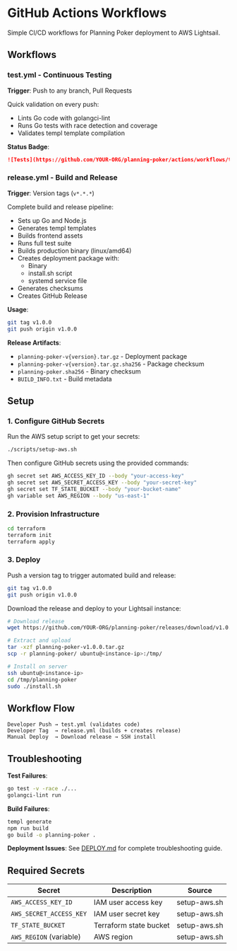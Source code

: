 # GitHub Actions Workflows

Simple CI/CD workflows for Planning Poker deployment to AWS Lightsail.

## Workflows

### test.yml - Continuous Testing
**Trigger**: Push to any branch, Pull Requests

Quick validation on every push:
- Lints Go code with golangci-lint
- Runs Go tests with race detection and coverage
- Validates templ template compilation

**Status Badge**:
```markdown
![Tests](https://github.com/YOUR-ORG/planning-poker/actions/workflows/test.yml/badge.svg)
```

### release.yml - Build and Release
**Trigger**: Version tags (`v*.*.*`)

Complete build and release pipeline:
- Sets up Go and Node.js
- Generates templ templates
- Builds frontend assets
- Runs full test suite
- Builds production binary (linux/amd64)
- Creates deployment package with:
  - Binary
  - install.sh script
  - systemd service file
- Generates checksums
- Creates GitHub Release

**Usage**:
```bash
git tag v1.0.0
git push origin v1.0.0
```

**Release Artifacts**:
- `planning-poker-v{version}.tar.gz` - Deployment package
- `planning-poker-v{version}.tar.gz.sha256` - Package checksum
- `planning-poker.sha256` - Binary checksum
- `BUILD_INFO.txt` - Build metadata

## Setup

### 1. Configure GitHub Secrets

Run the AWS setup script to get your secrets:

```bash
./scripts/setup-aws.sh
```

Then configure GitHub secrets using the provided commands:

```bash
gh secret set AWS_ACCESS_KEY_ID --body "your-access-key"
gh secret set AWS_SECRET_ACCESS_KEY --body "your-secret-key"
gh secret set TF_STATE_BUCKET --body "your-bucket-name"
gh variable set AWS_REGION --body "us-east-1"
```

### 2. Provision Infrastructure

```bash
cd terraform
terraform init
terraform apply
```

### 3. Deploy

Push a version tag to trigger automated build and release:

```bash
git tag v1.0.0
git push origin v1.0.0
```

Download the release and deploy to your Lightsail instance:

```bash
# Download release
wget https://github.com/YOUR-ORG/planning-poker/releases/download/v1.0.0/planning-poker-v1.0.0.tar.gz

# Extract and upload
tar -xzf planning-poker-v1.0.0.tar.gz
scp -r planning-poker/ ubuntu@<instance-ip>:/tmp/

# Install on server
ssh ubuntu@<instance-ip>
cd /tmp/planning-poker
sudo ./install.sh
```

## Workflow Flow

```
Developer Push → test.yml (validates code)
Developer Tag  → release.yml (builds + creates release)
Manual Deploy  → Download release → SSH install
```

## Troubleshooting

**Test Failures**:
```bash
go test -v -race ./...
golangci-lint run
```

**Build Failures**:
```bash
templ generate
npm run build
go build -o planning-poker .
```

**Deployment Issues**:
See [DEPLOY.md](../../DEPLOY.md) for complete troubleshooting guide.

## Required Secrets

| Secret | Description | Source |
|--------|-------------|--------|
| `AWS_ACCESS_KEY_ID` | IAM user access key | setup-aws.sh |
| `AWS_SECRET_ACCESS_KEY` | IAM user secret key | setup-aws.sh |
| `TF_STATE_BUCKET` | Terraform state bucket | setup-aws.sh |
| `AWS_REGION` (variable) | AWS region | setup-aws.sh |
